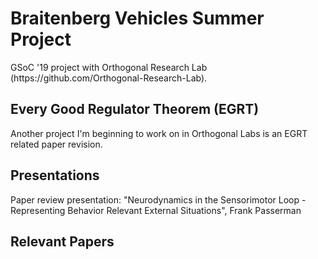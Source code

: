<h1>Braitenberg Vehicles Summer Project</h2>
GSoC '19 project with Orthogonal Research Lab (https://github.com/Orthogonal-Research-Lab).

<h2>Every Good Regulator Theorem (EGRT)</h2>
Another project I'm beginning to work on in Orthogonal Labs is an EGRT related paper revision. 

<h2>Presentations</h2>
Paper review presentation: "Neurodynamics in the Sensorimotor Loop - Representing Behavior Relevant External Situations", Frank Passerman


<h2>Relevant Papers</h2>
